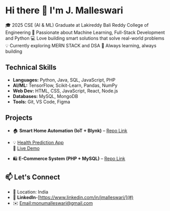 # Hi there 👋 I'm J. Malleswari

<!--
**JonnadulaMalleswari/JonnadulaMalleswari** is a ✨ _special_ ✨ repository because its `README.md` (this file) appears on your GitHub profile. -->

🎓 2025 CSE (AI & ML) Graduate at Lakireddy Bali Reddy College of Engineering 
🌟 Passionate about Machine Learning, Full-Stack Development and Python
💻 Love building smart solutions that solve real-world problems 
💡 Currently exploring MERN STACK and DSA
🚀 Always learning, always building

##  Technical Skills 
- **Languages:** Python, Java, SQL, JavaScript, PHP  
- **AI/ML:** TensorFlow, Scikit-Learn, Pandas, NumPy  
- **Web Dev:** HTML, CSS, JavaScript, React, Node.js 
- **Databases:** MySQL, MongoDB  
- **Tools:** Git, VS Code, Figma

## Projects
- 🏠 **Smart Home Automation (IoT + Blynk)** – [Repo Link](#)
- 💡 [Health Prediction App](https://github.com/JonnadulaMalleswari/Health-Prediction-Based-On-Daily-Life-Activity-Using-Machine-Learning)  
  🔗 [Live Demo](https://health-prediction-based-on-life-activity-using-machine-learning.streamlit.app)

- 🛍️ **E-Commerce System (PHP + MySQL)** – [Repo Link](#)

## 📫 Let's Connect

- 📍 Location: India  
- 🔗 **LinkedIn**-[https://www.linkedin.com/in/jmalleswari/](#)
- ✉️ [Email:monumalleswari@gmail.com](mailto:monumalleswari@gmail.com) 

  
